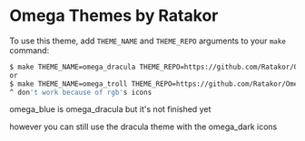 # Omega Themes by Ratakor

To use this theme, add `THEME_NAME` and `THEME_REPO` arguments to your `make` command:
```bash
$ make THEME_NAME=omega_dracula THEME_REPO=https://github.com/Ratakor/Omega-Themes
or
$ make THEME_NAME=omega_troll THEME_REPO=https://github.com/Ratakor/Omega-Themes
^ don't work because of rgb's icons
```

omega_blue is omega_dracula but it's not finished yet 

however you can still use the dracula theme with the omega_dark icons
